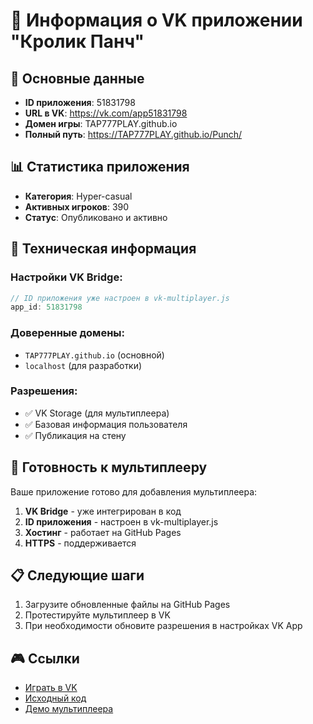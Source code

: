 # 📱 Информация о VK приложении "Кролик Панч"

## 🎯 Основные данные

- **ID приложения**: 51831798
- **URL в VK**: https://vk.com/app51831798
- **Домен игры**: TAP777PLAY.github.io
- **Полный путь**: https://TAP777PLAY.github.io/Punch/

## 📊 Статистика приложения

- **Категория**: Hyper-casual
- **Активных игроков**: 390
- **Статус**: Опубликовано и активно

## 🔧 Техническая информация

### Настройки VK Bridge:
```javascript
// ID приложения уже настроен в vk-multiplayer.js
app_id: 51831798
```

### Доверенные домены:
- `TAP777PLAY.github.io` (основной)
- `localhost` (для разработки)

### Разрешения:
- ✅ VK Storage (для мультиплеера)
- ✅ Базовая информация пользователя
- ✅ Публикация на стену

## 🚀 Готовность к мультиплееру

Ваше приложение готово для добавления мультиплеера:

1. **VK Bridge** - уже интегрирован в код
2. **ID приложения** - настроен в vk-multiplayer.js
3. **Хостинг** - работает на GitHub Pages
4. **HTTPS** - поддерживается

## 📋 Следующие шаги

1. Загрузите обновленные файлы на GitHub Pages
2. Протестируйте мультиплеер в VK
3. При необходимости обновите разрешения в настройках VK App

## 🎮 Ссылки

- [Играть в VK](https://vk.com/app51831798)
- [Исходный код](https://TAP777PLAY.github.io/Punch/)
- [Демо мультиплеера](https://TAP777PLAY.github.io/Punch/vk-multiplayer-demo.html) 